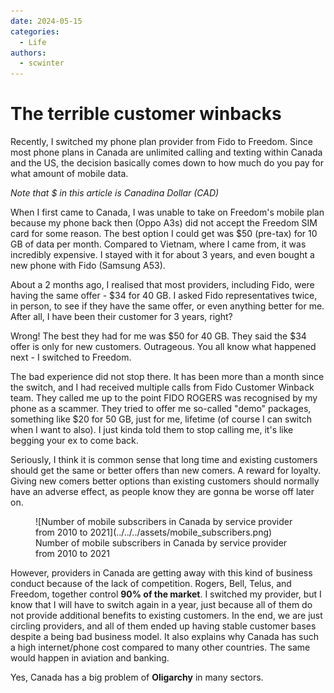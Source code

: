 ```yaml
---
date: 2024-05-15
categories:
  - Life
authors:
  - scwinter
---
```


# The terrible customer winbacks

Recently, I switched my phone plan provider from Fido to Freedom. Since most phone plans in Canada are unlimited calling and texting within Canada and the US, the decision basically comes down to how much do you pay for what amount of mobile data.

<!-- more -->

*Note that $ in this article is Canadina Dollar (CAD)*

When I first came to Canada, I was unable to take on Freedom's mobile plan because my phone back then (Oppo A3s) did not accept the Freedom SIM card for some reason. The best option I could get was $50 (pre-tax) for 10 GB of data per month. Compared to Vietnam, where I came from, it was incredibly expensive. I stayed with it for about 3 years, and even bought a new phone with Fido (Samsung A53).

About a 2 months ago, I realised that most providers, including Fido, were having the same offer - $34 for 40 GB. I asked Fido representatives twice, in person, to see if they have the same offer, or even anything better for me. After all, I have been their customer for 3 years, right?

Wrong! The best they had for me was $50 for 40 GB. They said the $34 offer is only for new customers. Outrageous. You all know what happened next - I switched to Freedom.

The bad experience did not stop there. It has been more than a month since the switch, and I had received multiple calls from Fido Customer Winback team. They called me up to the point FIDO ROGERS was recognised by my phone as a scammer. They tried to offer me so-called "demo" packages, something like $20 for 50 GB, just for me, lifetime (of course I can switch when I want to also). I just kinda told them to stop calling me, it's like begging your ex to come back.

Seriously, I think it is common sense that long time and existing customers should get the same or better offers than new comers. A reward for loyalty. Giving new comers better options than existing customers should normally have an adverse effect, as people know they are gonna be worse off later on. 

<figure markdown="span">
  ![Number of mobile subscribers in Canada by service provider from 2010 to 2021](../../../assets/mobile_subscribers.png)
  <figcaption>Number of mobile subscribers in Canada by service provider from 2010 to 2021</figcaption>
</figure>

However, providers in Canada are getting away with this kind of business conduct because of the lack of competition. Rogers, Bell, Telus, and Freedom, together control **90% of the market**. I switched my provider, but I know that I will have to switch again in a year, just because all of them do not provide additional benefits to existing customers. In the end, we are just circling providers, and all of them ended up having stable customer bases despite a being bad business model. It also explains why Canada has such a high internet/phone cost compared to many other countries. The same would happen in aviation and banking.

Yes, Canada has a big problem of **Oligarchy** in many sectors.